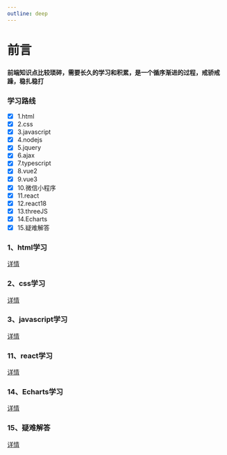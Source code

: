 ```yaml
---
outline: deep
---
```

# 前言
###
#### 前端知识点比较琐碎，需要长久的学习和积累，是一个循序渐进的过程，戒骄戒躁，稳扎稳打

### 学习路线
- [x] 1.html
- [x] 2.css
- [x] 3.javascript
- [x] 4.nodejs
- [x] 5.jquery
- [x] 6.ajax
- [x] 7.typescript
- [x] 8.vue2
- [x] 9.vue3
- [x] 10.微信小程序
- [x] 11.react
- [x] 12.react18
- [x] 13.threeJS
- [x] 14.Echarts
- [x] 15.疑难解答

### 1、html学习
[详情](./html学习.md)
### 2、css学习
[详情](./css学习.md)
### 3、javascript学习
[详情](./js学习.md)
### 11、react学习
[详情](./react学习.md)
### 14、Echarts学习
[详情](./Echarts学习.md)
### 15、疑难解答
[详情](./疑难解答.md)
